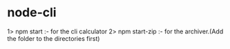 # node-cli
 
1> npm start :-  for the cli calculator
2> npm start-zip :- for the archiver.(Add the folder to the directories first)